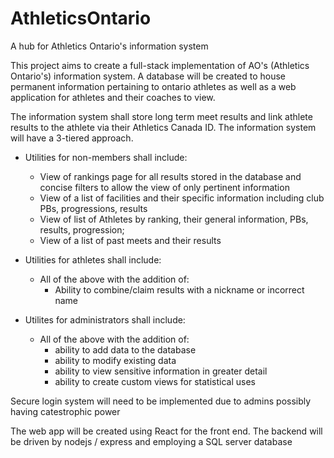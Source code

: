 # AthleticsOntario
A hub for Athletics Ontario's information system

This project aims to create a full-stack implementation of AO's (Athletics Ontario's) information system.
A database will be created to house permanent information pertaining to ontario athletes as well as a web application for athletes and their coaches to view.

The information system shall store long term meet results and link athlete results to the athlete via their Athletics Canada ID.
The information system will have a 3-tiered approach.
- Utilities for non-members shall include: 
  - View of rankings page for all results stored in the database and concise filters to allow the view of only pertinent information
  - View of a list of facilities and their specific information including club PBs, progressions, results
  - View of list of Athletes by ranking, their general information, PBs, results, progression;
  - View of a list of past meets and their results

- Utilities for athletes shall include: 
  - All of the above with the addition of:
    - Ability to combine/claim results with a nickname or incorrect name
    
- Utilites for administrators shall include:
  - All of the above with the addition of:
    - ability to add data to the database
    - ability to modify existing data
    - ability to view sensitive information in greater detail
    - ability to create custom views for statistical uses
  
Secure login system will need to be implemented due to admins possibly having catestrophic power

The web app will be created using React for the front end. The backend will be driven by nodejs / express  and employing a SQL server database 
